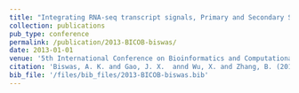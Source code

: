 ```yaml
---
title: "Integrating RNA-seq transcript signals, Primary and Secondary Structure Information in Differentiating coding and non-coding RNA transcripts"
collection: publications
pub_type: conference
permalink: /publication/2013-BICOB-biswas/
date: 2013-01-01
venue: '5th International Conference on Bioinformatics and Computational Biology'
citation: 'Biswas, A. K. and Gao, J. X.  annd Wu, X. and Zhang, B. (2013) Integrating RNA-seq transcript signals, Primary and Secondary Structure Information in Differentiating coding and non-coding RNA transcripts. In The 5th International Conference on Bioinformatics and Computational Biology. ISCA, Mar. 4–6, 2013.' 
bib_file: '/files/bib_files/2013-BICOB-biswas.bib'
---
```


